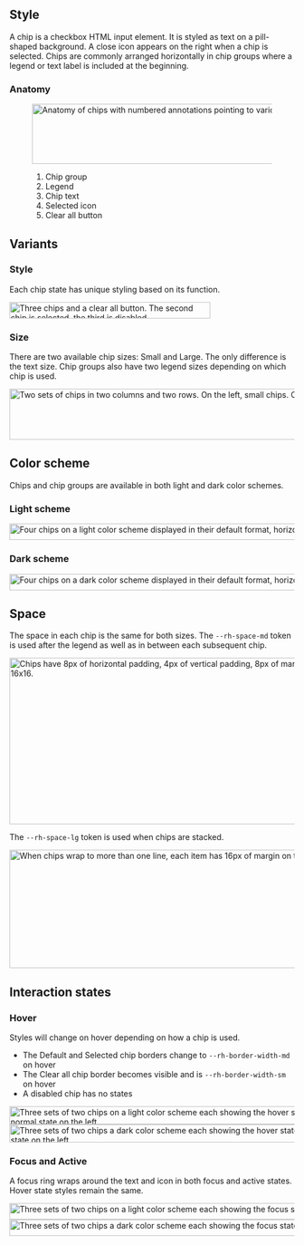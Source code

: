 ## Style

A chip is a checkbox HTML input element. It is styled as text on a pill-shaped background. A close icon appears on the right when a chip is selected. Chips are commonly arranged horizontally in chip groups where a legend or text label is included at the beginning.

### Anatomy

<figure>
  <uxdot-example color-palette="lightest">
    <img src="../chip-style-anatomy.svg"
        alt="Anatomy of chips with numbered annotations pointing to various parts"
        width="736"
        height="106">
  </uxdot-example>
  <figcaption>
     <ol>
       <li>Chip group</li>
       <li>Legend</li>
       <li>Chip text</li>
       <li>Selected icon</li>
       <li>Clear all button</li>
     </ol>
  </figcaption>
</figure>

## Variants

### Style

Each chip state has unique styling based on its function.

<uxdot-example color-palette="lightest">
    <img src="../chip-style-variants-style.svg"
        alt="Three chips and a clear all button. The second chip is selected, the third is disabled."
        width="355"
        height="29">
</uxdot-example>

### Size

There are two available chip sizes: Small and Large. The only difference is the text size. Chip groups also have two legend sizes depending on which chip is used.

<uxdot-example color-palette="lightest">
    <img src="../chip-style-variants-size.svg"
        alt="Two sets of chips in two columns and two rows. On the left, small chips. On the right, large chips."
        width="760"
        height="90">
</uxdot-example>

## Color scheme

Chips and chip groups are available in both light and dark color schemes.

### Light scheme

<uxdot-example color-palette="lightest">
    <img src="../chip-style-color-scheme-light.svg"
        alt="Four chips on a light color scheme displayed in their default format, horizontally across the image."
        width="720"
        height="29">
</uxdot-example>

### Dark scheme

<uxdot-example color-palette="darkest">
    <img src="../chip-style-color-scheme-dark.svg"
        alt="Four chips on a dark color scheme displayed in their default format, horizontally across the image."
        width="720"
        height="29">
</uxdot-example>

## Space

The space in each chip is the same for both sizes. The `--rh-space-md` token is used after the legend as well as in between each subsequent chip.

<uxdot-example color-palette="lightest">
    <img src="../chip-style-space-a.svg"
        alt="Chips have 8px of horizontal padding, 4px of vertical padding, 8px of margin on the right, and the icon is 16x16."
        width="745"
        height="294">
</uxdot-example>

The `--rh-space-lg` token is used when chips are stacked.

<uxdot-example color-palette="lightest">
    <img src="../chip-style-space-b.svg"
        alt="When chips wrap to more than one line, each item has 16px of margin on the bottom."
        width="900"
        height="209">
</uxdot-example>

## Interaction states

### Hover

Styles will change on hover depending on how a chip is used.

- The Default and Selected chip borders change to `--rh-border-width-md` on hover
- The Clear all chip border becomes visible and is `--rh-border-width-sm` on hover
- A disabled chip has no states

<uxdot-example color-palette="lightest">
    <img src="../chip-style-interaction-states-hover-color-scheme-light.svg"
        alt="Three sets of two chips on a light color scheme each showing the hover state on the right and the normal state on the left."
        width="712"
        height="32">
</uxdot-example>

<uxdot-example color-palette="darkest">
    <img src="../chip-style-interaction-states-hover-color-scheme-dark.svg"
        alt="Three sets of two chips a dark color scheme each showing the hover state on the right and the normal state on the left."
        width="712"
        height="32">
</uxdot-example>

### Focus and Active

A focus ring wraps around the text and icon in both focus and active states. Hover state styles remain the same.

<uxdot-example color-palette="lightest">
    <img src="../chip-style-interaction-states-focus-color-scheme-light.svg"
        alt="Three sets of two chips on a light color scheme each showing the focus state on the right and the normal state on the left."
        width="902"
        height="29">
</uxdot-example>

<uxdot-example color-palette="darkest">
    <img src="../chip-style-interaction-states-focus-color-scheme-dark.svg"
        alt="Three sets of two chips a dark color scheme each showing the focus state on the right and the normal state on the left."
        width="902"
        height="29">
</uxdot-example>
